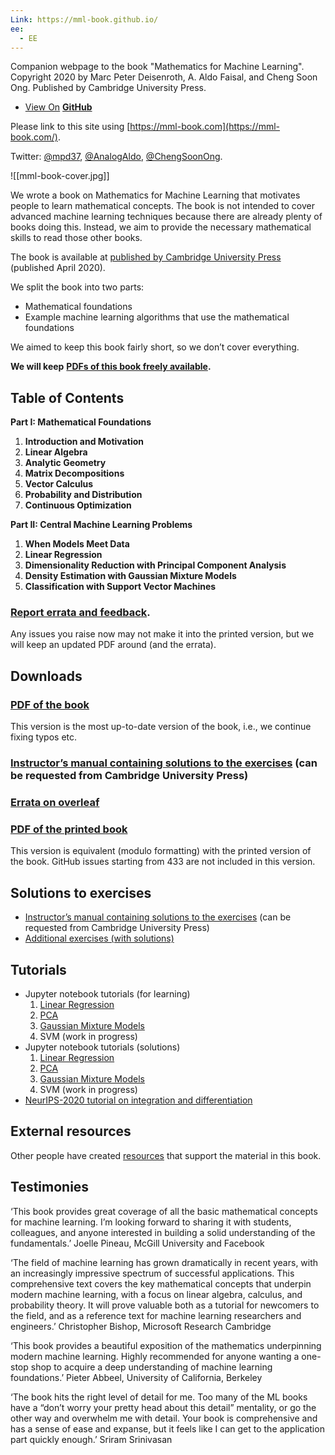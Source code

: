 ```yaml
---
Link: https://mml-book.github.io/
ee:
  - EE
---
```

Companion webpage to the book "Mathematics for Machine Learning". Copyright 2020 by Marc Peter Deisenroth, A. Aldo Faisal, and Cheng Soon Ong. Published by Cambridge University Press.

- [View On](https://github.com/mml-book/mml-book.github.io) [**GitHub**](https://github.com/mml-book/mml-book.github.io)

Please link to this site using [https://mml-book.com](https://mml-book.com/).

Twitter: [@mpd37](https://twitter.com/mpd37), [@AnalogAldo](https://twitter.com/analogaldo), [@ChengSoonOng](https://twitter.com/ChengSoonOng).

![[mml-book-cover.jpg]]

We wrote a book on Mathematics for Machine Learning that motivates people to learn mathematical concepts. The book is not intended to cover advanced machine learning techniques because there are already plenty of books doing this. Instead, we aim to provide the necessary mathematical skills to read those other books.

The book is available at [published by Cambridge University Press](https://www.cambridge.org/academic/subjects/computer-science/pattern-recognition-and-machine-learning/mathematics-machine-learning?format=PB) (published April 2020).

We split the book into two parts:

- Mathematical foundations
- Example machine learning algorithms that use the mathematical foundations

We aimed to keep this book fairly short, so we don’t cover everything.

**We will keep** [**PDFs of this book freely available**](https://mml-book.github.io/book/mml-book.pdf)**.**

## Table of Contents

**Part I: Mathematical Foundations**

1. **Introduction and Motivation**
2. **Linear Algebra**
3. **Analytic Geometry**
4. **Matrix Decompositions**
5. **Vector Calculus**
6. **Probability and Distribution**
7. **Continuous Optimization**

**Part II: Central Machine Learning Problems**

1. **When Models Meet Data**
2. **Linear Regression**
3. **Dimensionality Reduction with Principal Component Analysis**
4. **Density Estimation with Gaussian Mixture Models**
5. **Classification with Support Vector Machines**

### [Report errata and feedback](https://github.com/mml-book/mml-book.github.io/issues).

Any issues you raise now may not make it into the printed version, but we will keep an updated PDF around (and the errata).

## Downloads

### [PDF of the book](https://mml-book.github.io/book/mml-book.pdf)

This version is the most up-to-date version of the book, i.e., we continue fixing typos etc.

### [Instructor’s manual containing solutions to the exercises](https://www.cambridge.org/us/academic/subjects/computer-science/pattern-recognition-and-machine-learning/mathematics-machine-learning) (can be requested from Cambridge University Press)

### [Errata on overleaf](https://www.overleaf.com/read/gskfhtxdwtmh)

### [PDF of the printed book](https://mml-book.github.io/book/mml-book_printed.pdf)

This version is equivalent (modulo formatting) with the printed version of the book. GitHub issues starting from 433 are not included in this version.

## Solutions to exercises

- [Instructor’s manual containing solutions to the exercises](https://www.cambridge.org/us/academic/subjects/computer-science/pattern-recognition-and-machine-learning/mathematics-machine-learning) (can be requested from Cambridge University Press)
- [Additional exercises (with solutions)](https://www.overleaf.com/read/jvnwngmkpckc)

## Tutorials

- Jupyter notebook tutorials (for learning)
    1. [Linear Regression](https://nbviewer.jupyter.org/github/mml-book/mml-book.github.io/blob/master/tutorials/tutorial_linear_regression.ipynb)
    2. [PCA](https://nbviewer.jupyter.org/github/mml-book/mml-book.github.io/blob/master/tutorials/tutorial_pca.ipynb)
    3. [Gaussian Mixture Models](https://nbviewer.jupyter.org/github/mml-book/mml-book.github.io/blob/master/tutorials/tutorial_gmm.ipynb)
    4. SVM (work in progress)
- Jupyter notebook tutorials (solutions)
    1. [Linear Regression](https://mml-book.github.io/tutorials/tutorial_linear_regression.solution.ipynb)
    2. [PCA](https://mml-book.github.io/tutorials/tutorial_pca.solution.ipynb)
    3. [Gaussian Mixture Models](https://mml-book.github.io/tutorials/tutorial_gmm.solution.ipynb)
    4. SVM (work in progress)
- [NeurIPS-2020 tutorial on integration and differentiation](https://mml-book.github.io/slopes-expectations.html)

## External resources

Other people have created [resources](https://mml-book.github.io/external.html) that support the material in this book.

## Testimonies

‘This book provides great coverage of all the basic mathematical concepts for machine learning. I’m looking forward to sharing it with students, colleagues, and anyone interested in building a solid understanding of the fundamentals.’ Joelle Pineau, McGill University and Facebook

‘The field of machine learning has grown dramatically in recent years, with an increasingly impressive spectrum of successful applications. This comprehensive text covers the key mathematical concepts that underpin modern machine learning, with a focus on linear algebra, calculus, and probability theory. It will prove valuable both as a tutorial for newcomers to the field, and as a reference text for machine learning researchers and engineers.’ Christopher Bishop, Microsoft Research Cambridge

‘This book provides a beautiful exposition of the mathematics underpinning modern machine learning. Highly recommended for anyone wanting a one-stop shop to acquire a deep understanding of machine learning foundations.’ Pieter Abbeel, University of California, Berkeley

‘The book hits the right level of detail for me. Too many of the ML books have a “don’t worry your pretty head about this detail” mentality, or go the other way and overwhelm me with detail. Your book is comprehensive and has a sense of ease and expanse, but it feels like I can get to the application part quickly enough.’ Sriram Srinivasan